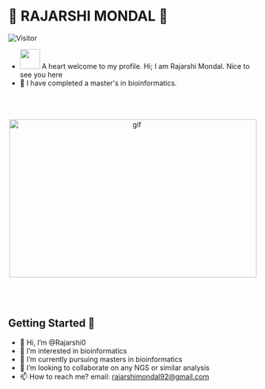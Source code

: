 
# :stars: **RAJARSHI MONDAL** :stars:
   ![Visitor](https://visitor-badge.laobi.icu/badge?page_id=https://github.com/Rajarshi0/Rajarshi0.git)
- <img src="https://raw.githubusercontent.com/MartinHeinz/MartinHeinz/master/wave.gif" width="40px"> A heart welcome to my profile. Hi; I am Rajarshi Mondal. Nice to see you here
- 🌱 I have completed a master's in bioinformatics. 
<p align="center">
    <br>
   <br>
    <br>
    <img align="center" alt="gif" src="https://github.com/arsentieva/arsentieva/blob/main/code.gif?raw=true" width="500" height="320">
    <br>
    <br>
    <br>
    <br>
</p>


## Getting Started :scroll:

- 👋 Hi, I’m @Rajarshi0
- 👀 I’m interested in bioinformatics
- 🌱 I’m currently pursuing masters in bioinformatics
- 💞️ I’m looking to collaborate on any NGS or similar analysis
- 📫 How to reach me? email: rajarshimondal92@gmail.com

<!---
Rajarshi0/Rajarshi0 is a ✨ special ✨ repository because its `README.md` (this file) appears on your GitHub profile.
You can click the Preview link to take a look at your changes.
--->
